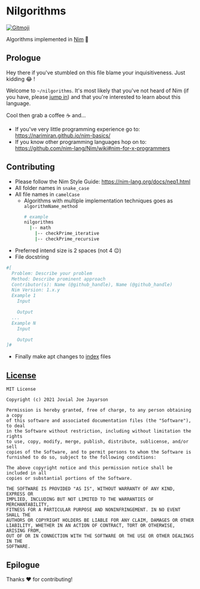 # Nilgorithms

<a href="https://gitmoji.dev">
  <img src="https://img.shields.io/badge/gitmoji-%20😎-FFDD67.svg" alt="Gitmoji">
</a>

Algorithms implemented in [Nim](https://nim-lang.org/) :crown:

## Prologue

Hey there if you've stumbled on this file blame your inquisitiveness. Just kidding :joy: !

Welcome to `~/nilgorithms`. It's most likely that you've not heard of Nim (if you have, please [jump in](#contributing)) and that you're interested to learn about this language.

Cool then grab a coffee :coffee: and...

- If you've very little programming experience go to: https://narimiran.github.io/nim-basics/
- If you know other programming languages hop on to: https://github.com/nim-lang/Nim/wiki#nim-for-x-programmers

## Contributing

- Please follow the Nim Style Guide: https://nim-lang.org/docs/nep1.html
- All folder names in `snake_case`
- All file names in `camelCase`
  - Algorithms with multiple implementation techniques goes as `algorithmName_method`
    ```bash
    # example
    nilgorithms
      |-- math
        |-- checkPrime_iterative
        |-- checkPrime_recursive
    ```
- Preferred intend size is 2 spaces (not 4 :wink:)
- File docstring
```nim
#[
  Problem: Describe your problem
  Method: Describe prominent approach
  Contributor(s): Name (@github_handle), Name (@github_handle)
  Nim Version: 1.x.y
  Example 1
    Input

    Output
  ...
  Example N
    Input

    Output
]#
``` 
- Finally make apt changes to [index](/index.md) files

## [License](/LICENSE)

```
MIT License

Copyright (c) 2021 Jovial Joe Jayarson

Permission is hereby granted, free of charge, to any person obtaining a copy
of this software and associated documentation files (the "Software"), to deal
in the Software without restriction, including without limitation the rights
to use, copy, modify, merge, publish, distribute, sublicense, and/or sell
copies of the Software, and to permit persons to whom the Software is
furnished to do so, subject to the following conditions:

The above copyright notice and this permission notice shall be included in all
copies or substantial portions of the Software.

THE SOFTWARE IS PROVIDED "AS IS", WITHOUT WARRANTY OF ANY KIND, EXPRESS OR
IMPLIED, INCLUDING BUT NOT LIMITED TO THE WARRANTIES OF MERCHANTABILITY,
FITNESS FOR A PARTICULAR PURPOSE AND NONINFRINGEMENT. IN NO EVENT SHALL THE
AUTHORS OR COPYRIGHT HOLDERS BE LIABLE FOR ANY CLAIM, DAMAGES OR OTHER
LIABILITY, WHETHER IN AN ACTION OF CONTRACT, TORT OR OTHERWISE, ARISING FROM,
OUT OF OR IN CONNECTION WITH THE SOFTWARE OR THE USE OR OTHER DEALINGS IN THE
SOFTWARE.
```

## Epilogue

Thanks :heart: for contributing!